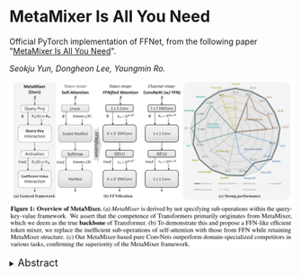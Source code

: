 # MetaMixer Is All You Need

Official PyTorch implementation of FFNet, from the following paper "[MetaMixer Is All You Need](https://arxiv.org/abs/2406.02021)".

*Seokju Yun, Dongheon Lee, Youngmin Ro.*

![first metamixer fig](https://github.com/ysj9909/FFNet/blob/main/docs/metamixer.png)

<details>
  <summary>
  <font size="+1">Abstract</font>
  </summary>
Transformer, composed of self-attention and Feed-Forward Network (FFN), has revolutionized the landscape of network design across various vision tasks.
While self-attention is extensively explored as a key factor in performance, FFN has received little attention.
FFN is a versatile operator seamlessly integrated into nearly all AI models to effectively harness rich representations.
Recent works also show that FFN functions like key-value memories.
Thus, akin to the query-key-value mechanism within self-attention, FFN can be viewed as a memory network, where the input serves as query and the two projection weights operate as keys and values, respectively.
Based on these observations, we hypothesize that the importance lies in query-key-value framework itself rather than in self-attention.
To verify this, we propose converting self-attention into a more FFN-like efficient token mixer with only convolutions while retaining query-key-value framework, namely \textit{FFNification}.
Specifically, FFNification replaces query-key and attention coefficient-value interactions with large kernel convolutions and adopts GELU activation function instead of softmax.
The derived token mixer, \textit{FFNified attention}, serves as key-value memories for detecting locally distributed spatial patterns, and operates in the opposite dimension to the ConvNeXt block within each corresponding sub-operation of the query-key-value framework.
Building upon the above two modules, we present a family of Fast-Forward Networks (FFNet).
Our FFNet achieves remarkable performance improvements over previous state-of-the-art methods across a wide range of tasks.
The strong and general performance of our proposed method validates our hypothesis and leads us to introduce “MetaMixer”, a general mixer architecture that does not specify sub-operations within the query-key-value framework.
We show that using only simple operations like convolution and GELU in the MetaMixer can achieve superior performance.
We hope that this intuition will catalyze a paradigm shift in the battle of network structures, sparking a wave of new research.
</details>
